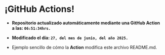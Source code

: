 # ¡GitHub Actions!
* **Repositorio actualizado automáticamente mediante una GitHub Action a las: `06:51:34hrs.`**
* **Modificado el día: `27, del mes de junio, del año 2025.`**

* Ejemplo sencillo de cómo la **Action** modifica este archivo README.md.
